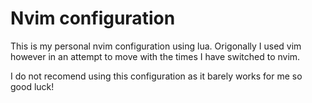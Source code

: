 # Nvim configuration

This is my personal nvim configuration using lua. Origonally I used vim however in an attempt to move with the times I have switched to nvim. 

I do not recomend using this configuration as it barely works for me so good luck!
